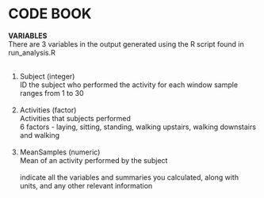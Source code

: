 CODE BOOK
===============

 <b>VARIABLES</b><br>
 There are 3 variables in the output generated using the R script found in run_analysis.R <br><br>
 1) Subject (integer) <br>
	ID the subject who performed the activity for each window sample<br>
	ranges from 1 to 30 <br><br>
 2) Activities (factor) <br>
 	Activities that subjects performed <br>
 	6 factors - laying, sitting, standing, walking upstairs, walking downstairs and walking <br><br>
 3) MeanSamples (numeric) <br>
 	Mean of an activity performed by the subject<br><br>
 indicate all the variables and summaries you calculated, along with units, and any other relevant information
